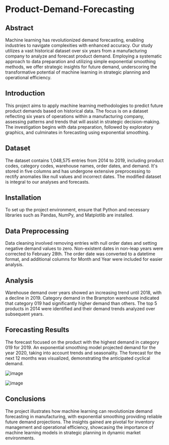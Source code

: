 # Product-Demand-Forecasting
## Abstract

Machine learning has revolutionized demand forecasting, enabling industries to navigate complexities with enhanced accuracy. Our study utilizes a vast historical dataset over six years from a manufacturing company to analyze and forecast product demand. Employing a systematic approach to data preparation and utilizing simple exponential smoothing methods, we offer strategic insights for future demand, underscoring the transformative potential of machine learning in strategic planning and operational efficiency.

## Introduction
This project aims to apply machine learning methodologies to predict future product demands based on historical data. The focus is on a dataset reflecting six years of operations within a manufacturing company, assessing patterns and trends that will assist in strategic decision-making. The investigation begins with data preparation, followed by exploratory graphics, and culminates in forecasting using exponential smoothing.

## Dataset
The dataset contains 1,048,575 entries from 2014 to 2019, including product codes, category codes, warehouse names, order dates, and demand. It's stored in five columns and has undergone extensive preprocessing to rectify anomalies like null values and incorrect dates. The modified dataset is integral to our analyses and forecasts. 

## Installation
To set up the project environment, ensure that Python and necessary libraries such as Pandas, NumPy, and Matplotlib are installed. 

## Data Preprocessing
Data cleaning involved removing entries with null order dates and setting negative demand values to zero. Non-existent dates in non-leap years were corrected to February 28th. The order date was converted to a datetime format, and additional columns for Month and Year were included for easier analysis.

## Analysis
Warehouse demand over years showed an increasing trend until 2018, with a decline in 2019. Category demand in the Brampton warehouse indicated that category 019 had significantly higher demand than others. The top 5 products in 2014 were identified and their demand trends analyzed over subsequent years.

## Forecasting Results
The forecast focused on the product with the highest demand in category 019 for 2019. An exponential smoothing model projected demand for the year 2020, taking into account trends and seasonality. The forecast for the next 12 months was visualized, demonstrating the anticipated cyclical demand.

![image](https://github.com/Gazalpreetk/Product-Demand-Forecasting/assets/152589633/3a939516-d4a9-4b37-94bb-9d3c9c09eb3e)

![image](https://github.com/Gazalpreetk/Product-Demand-Forecasting/assets/152589633/1191204c-0897-4eac-a0ff-d80c3d6e112f)



## Conclusions
The project illustrates how machine learning can revolutionize demand forecasting in manufacturing, with exponential smoothing providing reliable future demand projections. The insights gained are pivotal for inventory management and operational efficiency, showcasing the importance of machine learning models in strategic planning in dynamic market environments.
